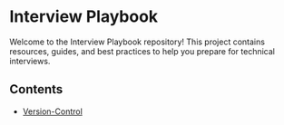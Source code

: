 # Interview Playbook

Welcome to the Interview Playbook repository! This project contains resources, guides, and best practices to help you prepare for technical interviews.

## Contents
- [Version-Control](version-control/) 